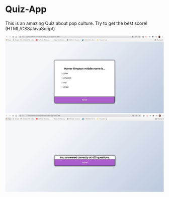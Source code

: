 # Quiz-App

This is an amazing Quiz about pop culture. Try to get the best score! (HTML/CSS/JavaScript)

![print-question](/print-question.JPG)
![print-score](/print-score.JPG)
